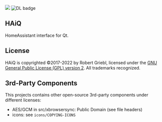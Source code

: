 
![](https://github.com/rgriebl/haiq/workflows/QMake%20Build%20Matrix/badge.svg)
![DL badge](https://img.shields.io/github/downloads/rgriebl/haiq/latest/total?label=Downloads)

## HAiQ

HomeAssistant interface for Qt.

## License

HAiQ is copyrighted &copy;2017-2022 by Robert Griebl, licensed under the
[GNU General Public License (GPL) version 2](https://www.gnu.org/licenses/old-licenses/gpl-2.0.html).
All trademarks recognized.

## 3rd-Party Components

This projects contains other open-source 3rd-party components under different licenses:
* AES/GCM in src/xbrowsersync: Public Domain (see file headers)
* icons: see `icons/COPYING-ICONS`
